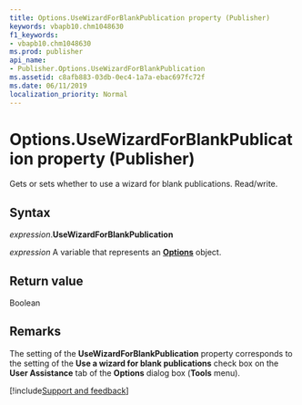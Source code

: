 ```yaml
---
title: Options.UseWizardForBlankPublication property (Publisher)
keywords: vbapb10.chm1048630
f1_keywords:
- vbapb10.chm1048630
ms.prod: publisher
api_name:
- Publisher.Options.UseWizardForBlankPublication
ms.assetid: c8afb883-03db-0ec4-1a7a-ebac697fc72f
ms.date: 06/11/2019
localization_priority: Normal
---
```



# Options.UseWizardForBlankPublication property (Publisher)

Gets or sets whether to use a wizard for blank publications. Read/write.


## Syntax

_expression_.**UseWizardForBlankPublication**

_expression_ A variable that represents an **[Options](Publisher.Options.md)** object.


## Return value

Boolean


## Remarks

The setting of the **UseWizardForBlankPublication** property corresponds to the setting of the **Use a wizard for blank publications** check box on the **User Assistance** tab of the **Options** dialog box (**Tools** menu).


[!include[Support and feedback](~/includes/feedback-boilerplate.md)]